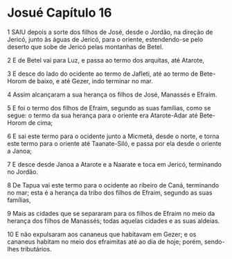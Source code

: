 # Josué Capítulo 16

1	SAIU depois a sorte dos filhos de José, desde o Jordão, na direção de Jericó, junto às águas de Jericó, para o oriente, estendendo-se pelo deserto que sobe de Jericó pelas montanhas de Betel.

2	E de Betel vai para Luz, e passa ao termo dos arquitas, até Atarote,

3	E desce do lado do ocidente ao termo de Jafleti, até ao termo de Bete-Horom de baixo, e até Gezer, indo terminar no mar.

4	Assim alcançaram a sua herança os filhos de José, Manassés e Efraim.

5	E foi o termo dos filhos de Efraim, segundo as suas famílias, como se segue: o termo da sua herança para o oriente era Atarote-Adar até Bete-Horom de cima;

6	E sai este termo para o ocidente junto a Micmetá, desde o norte, e torna este termo para o oriente até Taanate-Siló, e passa por ela desde o oriente a Janoa;

7	E desce desde Janoa a Atarote e a Naarate e toca em Jericó, terminando no Jordão.

8	De Tapua vai este termo para o ocidente ao ribeiro de Caná, terminando no mar; esta é a herança da tribo dos filhos de Efraim, segundo as suas famílias,

9	Mais as cidades que se separaram para os filhos de Efraim no meio da herança dos filhos de Manassés; todas aquelas cidades e as suas aldeias.

10	E não expulsaram aos cananeus que habitavam em Gezer; e os cananeus habitam no meio dos efraimitas até ao dia de hoje; porém, sendo-lhes tributários.

